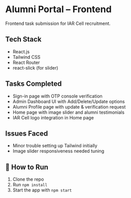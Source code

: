 # Alumni Portal – Frontend

Frontend task submission for IAR Cell recruitment.

## Tech Stack
- React.js
- Tailwind CSS
- React Router
- react-slick (for slider)

## Tasks Completed
- Sign-in page with OTP console verification
- Admin Dashboard UI with Add/Delete/Update options
- Alumni Profile page with update & verification request
- Home page with image slider and alumni testimonials
- IAR Cell logo integration in Home page

## Issues Faced
- Minor trouble setting up Tailwind initially
- Image slider responsiveness needed tuning


## 📂 How to Run
1. Clone the repo
2. Run `npm install`
3. Start the app with `npm start`
